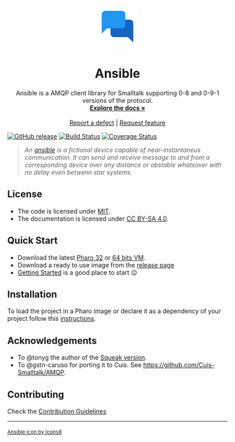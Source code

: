 <p align="center"><img src="assets/logos/96x96.png">
 <h1 align="center">Ansible</h1>
  <p align="center">
   Ansible is a AMQP client library for Smalltalk supporting 0-8 and 0-9-1 versions of the protocol.
    <br>
    <a href="docs/"><strong>Explore the docs »</strong></a>
    <br>
    <br>
    <a href="https://github.com/ba-st/Ansible/issues/new?labels=Type%3A+Defect">Report a defect</a>
    |
    <a href="https://github.com/ba-st/Ansible/issues/new?labels=Type%3A+Feature">Request feature</a>
  </p>
</p>

[![GitHub release](https://img.shields.io/github/release/ba-st/Ansible.svg)](https://github.com/ba-st/Ansible/releases/latest)
[![Build Status](https://travis-ci.com/ba-st/Ansible.svg?branch=release-candidate)](https://travis-ci.com/ba-st/Ansible)
[![Coverage Status](https://coveralls.io/repos/github/ba-st/Ansible/badge.svg?branch=release-candidate)](https://coveralls.io/github/ba-st/Ansible?branch=release-candidate)

>*An [ansible](https://en.wikipedia.org/wiki/Ansible) is a fictional device capable of near-instantaneus communication. It can send and receive message to and from a corresponding device over any distance or obstable whatsover with no delay even betwenn star systems.*

## License

- The code is licensed under [MIT](LICENSE).
- The documentation is licensed under [CC BY-SA 4.0](http://creativecommons.org/licenses/by-sa/4.0/).

## Quick Start

- Download the latest [Pharo 32](https://get.pharo.org/) or [64 bits VM](https://get.pharo.org/64/).
- Download a ready to use image from the [release page](https://github.com/ba-st/Ansible/releases/latest)
- [Getting Started](docs/GettingStarted.md) is a good place to start 😉

## Installation

To load the project in a Pharo image or declare it as a dependency of your project follow this [instructions](docs/Installation.md).

## Acknowledgements

- To @tonyg the author of the [Squeak version](http://www.squeaksource.com/AMQP).
- To @gstn-caruso for porting it to Cuis. See https://github.com/Cuis-Smalltalk/AMQP. 

## Contributing

Check the [Contribution Guidelines](CONTRIBUTING.md)

---
<small><a href="https://icons8.com/icon/13724/chat">Ansible icon by Icons8</a></small>
